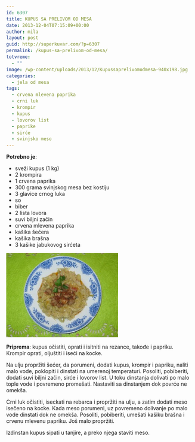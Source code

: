 ```yaml
---
id: 6307
title: KUPUS SA PRELIVOM OD MESA
date: 2013-12-04T07:15:09+00:00
author: mila
layout: post
guid: http://superkuvar.com/?p=6307
permalink: /kupus-sa-prelivom-od-mesa/
totvreme:
  - ""
image: /wp-content/uploads/2013/12/Kupussaprelivomodmesa-940x198.jpg
categories:
  - jela od mesa
tags:
  - crvena mlevena paprika
  - crni luk
  - krompir
  - kupus
  - lovorov list
  - paprike
  - sirće
  - svinjsko meso
---
```

**Potrebno je**:

  * sveži kupus (1 kg)
  * 2 krompira
  * 1 crvena paprika
  * 300 grama svinjskog mesa bez kostiju
  * 3 glavice crnog luka
  * so
  * biber
  * 2 lista lovora
  * suvi biljni začin
  * crvena mlevena paprika
  * kašika šećera
  * kašika brašna
  * 3 kašike jabukovog sirćeta

[<img class="alignnone size-medium wp-image-6308" src="/wp-content/uploads/2013/12/Kupussaprelivomodmesa-300x225.jpg" alt="Kupussaprelivomodmesa" width="300" height="225" />](/wp-content/uploads/2013/12/Kupussaprelivomodmesa.jpg)

**Priprema**: kupus očistiti, oprati i isitniti na rezance, takođe i papriku. Krompir oprati, oljuštiti i iseći na kocke.

Na ulju propržiti šećer, da porumeni, dodati kupus, krompir i papriku, naliti malo vode, poklopiti i dinstati na umerenoj temperaturi. Posoliti, pobiberiti, dodati suvi biljni začin, sirće i lovorov list. U toku dinstanja dolivati po malo tople vode i povremeno promešati. Nastaviti sa dinstanjem dok povrće ne omekša.

Crni luk očistiti, iseckati na rebarca i propržiti na ulju, a zatim dodati meso isečeno na kocke. Kada meso porumeni, uz povremeno dolivanje po malo vode dinstati dok ne omekša. Posoliti, pobiberiti, umešati kašiku brašna i crvenu mlevenu papriku. Još malo propržiti.

Izdinstan kupus sipati u tanjire, a preko njega staviti meso.